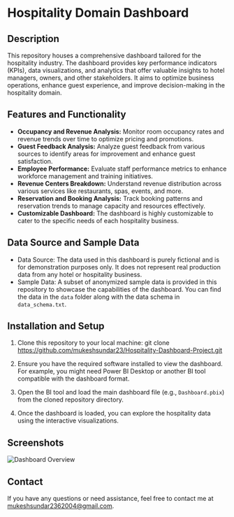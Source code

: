 # Hospitality Domain Dashboard

## Description

This repository houses a comprehensive dashboard tailored for the hospitality industry. The dashboard provides key performance indicators (KPIs), data visualizations, and analytics that offer valuable insights to hotel managers, owners, and other stakeholders. It aims to optimize business operations, enhance guest experience, and improve decision-making in the hospitality domain.

## Features and Functionality

- **Occupancy and Revenue Analysis:** Monitor room occupancy rates and revenue trends over time to optimize pricing and promotions.
- **Guest Feedback Analysis:** Analyze guest feedback from various sources to identify areas for improvement and enhance guest satisfaction.
- **Employee Performance:** Evaluate staff performance metrics to enhance workforce management and training initiatives.
- **Revenue Centers Breakdown:** Understand revenue distribution across various services like restaurants, spas, events, and more.
- **Reservation and Booking Analysis:** Track booking patterns and reservation trends to manage capacity and resources effectively.
- **Customizable Dashboard:** The dashboard is highly customizable to cater to the specific needs of each hospitality business.

## Data Source and Sample Data

- Data Source: The data used in this dashboard is purely fictional and is for demonstration purposes only. It does not represent real production data from any hotel or hospitality business.
- Sample Data: A subset of anonymized sample data is provided in this repository to showcase the capabilities of the dashboard. You can find the data in the `data` folder along with the data schema in `data_schema.txt`.

## Installation and Setup

1. Clone this repository to your local machine: git clone https://github.com/mukeshsundar23/Hospitality-Dashboard-Project.git

2. Ensure you have the required software installed to view the dashboard. For example, you might need Power BI Desktop or another BI tool compatible with the dashboard format.

3. Open the BI tool and load the main dashboard file (e.g., `Dashboard.pbix`) from the cloned repository directory.

4. Once the dashboard is loaded, you can explore the hospitality data using the interactive visualizations.

## Screenshots

![Dashboard Overview](Dashboard.png)

## Contact

If you have any questions or need assistance, feel free to contact me at [mukeshsundar2362004@gmail.com](mailto:mukeshsundar2362004@gmail.com).




